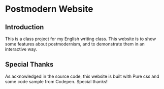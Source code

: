 # Postmodern Website

## Introduction

This is a class project for my English writing class. This website is to show some features about postmodernism, and to demonstrate them in an interactive way.

## Special Thanks

As acknowledged in the source code, this website is built with Pure css and some code sample from Codepen. Special thanks!